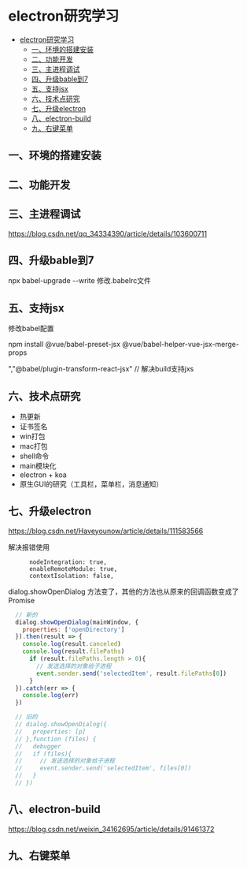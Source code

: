 # electron研究学习

<!-- @import "[TOC]" {cmd="toc" depthFrom=1 depthTo=6 orderedList=false} -->

<!-- code_chunk_output -->

- [electron研究学习](#electron研究学习)
  - [一、环境的搭建安装](#一-环境的搭建安装)
  - [二、功能开发](#二-功能开发)
  - [三、主进程调试](#三-主进程调试)
  - [四、升级bable到7](#四-升级bable到7)
  - [五、支持jsx](#五-支持jsx)
  - [六、技术点研究](#六-技术点研究)
  - [七、升级electron](#七-升级electron)
  - [八、electron-build](#八-electron-build)
  - [九、右键菜单](#九-右键菜单)

<!-- /code_chunk_output -->

## 一、环境的搭建安装
## 二、功能开发
## 三、主进程调试
https://blog.csdn.net/qq_34334390/article/details/103600711
## 四、升级bable到7
npx babel-upgrade --write 
修改.babelrc文件
## 五、支持jsx
修改babel配置

npm install @vue/babel-preset-jsx @vue/babel-helper-vue-jsx-merge-props

","@babel/plugin-transform-react-jsx" // 解决build支持jxs

## 六、技术点研究
- 热更新
- 证书签名
- win打包
- mac打包
- shell命令
- main模块化
- electron + koa
- 原生GUI的研究（工具栏，菜单栏，消息通知）

## 七、升级electron
https://blog.csdn.net/Haveyounow/article/details/111583566

解决报错使用 
```
      nodeIntegration: true,
      enableRemoteModule: true,
      contextIsolation: false,
```

dialog.showOpenDialog 方法变了，其他的方法也从原来的回调函数变成了Promise
```js
  // 新的
  dialog.showOpenDialog(mainWindow, {
    properties: ['openDirectory']
  }).then(result => {
    console.log(result.canceled)
    console.log(result.filePaths)
      if (result.filePaths.length > 0){
        // 发送选择的对象给子进程
        event.sender.send('selectedItem', result.filePaths[0])
      }
  }).catch(err => {
    console.log(err)
  })

  // 旧的
  // dialog.showOpenDialog({
  //   properties: [p]
  // },function (files) {
  //   debugger
  //   if (files){
  //     // 发送选择的对象给子进程
  //     event.sender.send('selectedItem', files[0])
  //   }
  // })
```
## 八、electron-build

https://blog.csdn.net/weixin_34162695/article/details/91461372

## 九、右键菜单